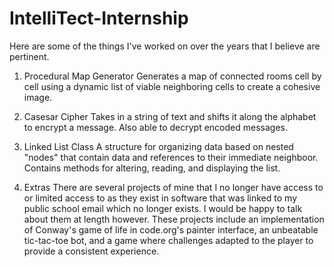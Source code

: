 # IntelliTect-Internship
Here are some of the things I've worked on over the years that I believe are pertinent.

1. Procedural Map Generator
   Generates a map of connected rooms cell by cell using a dynamic list of viable neighboring cells to
   create a cohesive image.
2. Casesar Cipher
   Takes in a string of text and shifts it along the alphabet to encrypt a message. Also able to
   decrypt encoded messages.
3. Linked List Class
   A structure for organizing data based on nested "nodes" that contain data and references to their
   immediate neighboor. Contains methods for altering, reading, and displaying the list.

4. Extras
   There are several projects of mine that I no longer have access to or limited access to as they
   exist in software that was linked to my public school email which no longer exists. I would be
   happy to talk about them at length however. These projects include an implementation of Conway's
   game of life in code.org's painter interface, an unbeatable tic-tac-toe bot, and a game where challenges
   adapted to the player to provide a consistent experience.
